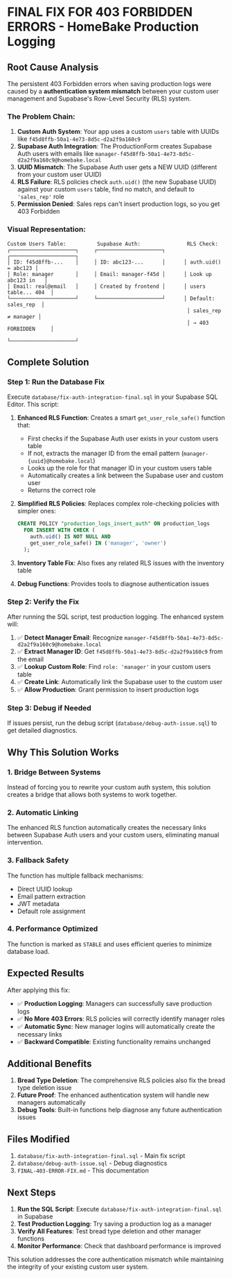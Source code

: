 # FINAL FIX FOR 403 FORBIDDEN ERRORS - HomeBake Production Logging

## Root Cause Analysis

The persistent 403 Forbidden errors when saving production logs were caused by a **authentication system mismatch** between your custom user management and Supabase's Row-Level Security (RLS) system.

### The Problem Chain:

1. **Custom Auth System**: Your app uses a custom `users` table with UUIDs like `f45d8ffb-50a1-4e73-8d5c-d2a2f9a160c9`
2. **Supabase Auth Integration**: The ProductionForm creates Supabase Auth users with emails like `manager-f45d8ffb-50a1-4e73-8d5c-d2a2f9a160c9@homebake.local`
3. **UUID Mismatch**: The Supabase Auth user gets a NEW UUID (different from your custom user UUID)
4. **RLS Failure**: RLS policies check `auth.uid()` (the new Supabase UUID) against your custom `users` table, find no match, and default to `'sales_rep'` role
5. **Permission Denied**: Sales reps can't insert production logs, so you get 403 Forbidden

### Visual Representation:
```
Custom Users Table:          Supabase Auth:               RLS Check:
┌─────────────────────┐     ┌─────────────────────┐      ┌─────────────────────┐
│ ID: f45d8ffb-...    │     │ ID: abc123-...      │      │ auth.uid() = abc123 │
│ Role: manager       │     │ Email: manager-f45d │      │ Look up abc123 in   │
│ Email: real@email   │     │ Created by frontend │      │ users table... 404  │
└─────────────────────┘     └─────────────────────┘      │ Default: sales_rep  │
                                                          │ sales_rep ≠ manager │
                                                          │ → 403 FORBIDDEN     │
                                                          └─────────────────────┘
```

## Complete Solution

### Step 1: Run the Database Fix

Execute `database/fix-auth-integration-final.sql` in your Supabase SQL Editor. This script:

1. **Enhanced RLS Function**: Creates a smart `get_user_role_safe()` function that:
   - First checks if the Supabase Auth user exists in your custom users table
   - If not, extracts the manager ID from the email pattern (`manager-{uuid}@homebake.local`)
   - Looks up the role for that manager ID in your custom users table
   - Automatically creates a link between the Supabase user and custom user
   - Returns the correct role

2. **Simplified RLS Policies**: Replaces complex role-checking policies with simpler ones:
   ```sql
   CREATE POLICY "production_logs_insert_auth" ON production_logs
     FOR INSERT WITH CHECK (
       auth.uid() IS NOT NULL AND 
       get_user_role_safe() IN ('manager', 'owner')
     );
   ```

3. **Inventory Table Fix**: Also fixes any related RLS issues with the inventory table

4. **Debug Functions**: Provides tools to diagnose authentication issues

### Step 2: Verify the Fix

After running the SQL script, test production logging. The enhanced system will:

1. ✅ **Detect Manager Email**: Recognize `manager-f45d8ffb-50a1-4e73-8d5c-d2a2f9a160c9@homebake.local`
2. ✅ **Extract Manager ID**: Get `f45d8ffb-50a1-4e73-8d5c-d2a2f9a160c9` from the email
3. ✅ **Lookup Custom Role**: Find `role: 'manager'` in your custom users table
4. ✅ **Create Link**: Automatically link the Supabase user to the custom user
5. ✅ **Allow Production**: Grant permission to insert production logs

### Step 3: Debug if Needed

If issues persist, run the debug script (`database/debug-auth-issue.sql`) to get detailed diagnostics.

## Why This Solution Works

### 1. **Bridge Between Systems**
Instead of forcing you to rewrite your custom auth system, this solution creates a bridge that allows both systems to work together.

### 2. **Automatic Linking**
The enhanced RLS function automatically creates the necessary links between Supabase Auth users and your custom users, eliminating manual intervention.

### 3. **Fallback Safety**
The function has multiple fallback mechanisms:
- Direct UUID lookup
- Email pattern extraction
- JWT metadata
- Default role assignment

### 4. **Performance Optimized**
The function is marked as `STABLE` and uses efficient queries to minimize database load.

## Expected Results

After applying this fix:

- ✅ **Production Logging**: Managers can successfully save production logs
- ✅ **No More 403 Errors**: RLS policies will correctly identify manager roles
- ✅ **Automatic Sync**: New manager logins will automatically create the necessary links
- ✅ **Backward Compatible**: Existing functionality remains unchanged

## Additional Benefits

1. **Bread Type Deletion**: The comprehensive RLS policies also fix the bread type deletion issue
2. **Future Proof**: The enhanced authentication system will handle new managers automatically
3. **Debug Tools**: Built-in functions help diagnose any future authentication issues

## Files Modified

1. `database/fix-auth-integration-final.sql` - Main fix script
2. `database/debug-auth-issue.sql` - Debug diagnostics
3. `FINAL-403-ERROR-FIX.md` - This documentation

## Next Steps

1. **Run the SQL Script**: Execute `database/fix-auth-integration-final.sql` in Supabase
2. **Test Production Logging**: Try saving a production log as a manager
3. **Verify All Features**: Test bread type deletion and other manager functions
4. **Monitor Performance**: Check that dashboard performance is improved

This solution addresses the core authentication mismatch while maintaining the integrity of your existing custom user system.